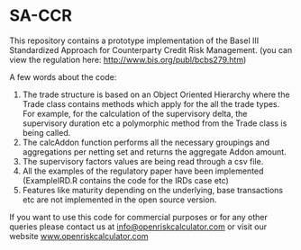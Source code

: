 # SA-CCR

This repository contains a prototype implementation of the Basel III Standardized Approach for Counterparty Credit Risk Management. (you can view the regulation here: http://www.bis.org/publ/bcbs279.htm)


A few words about the code:

1. The trade structure is based on an Object Oriented Hierarchy where the Trade class  contains methods which apply for the all the trade types. For example, for the calculation of the supervisory delta, the supervisory duration etc a polymorphic method from the Trade class is being called. 
2. The calcAddon function performs all the necessary groupings and aggregations per netting set and returns the aggregate Addon amount.
3. The supervisory factors values are being read through a csv file.
4. All the examples of the regulatory paper have been implemented (ExampleIRD.R contains the code for the IRDs case etc)
5. Features like maturity depending on the underlying, base transactions etc are not implemented in the open source version.

If you want to use this code for commercial purposes or for any other queries please contact us at info@openriskcalculator.com or visit our website www.openriskcalculator.com
